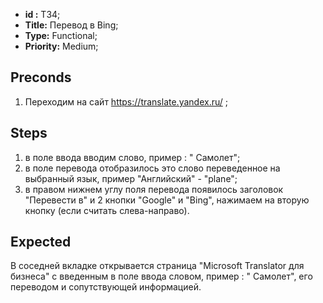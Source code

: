  - **id :** T34;
 - **Title:** Перевод в Bing;
 - **Type:** Functional;
 - **Priority:** Medium;

## Preconds

1. Переходим на сайт https://translate.yandex.ru/ ;	

## Steps

 1. в поле ввода вводим слово, пример : " Самолет";
 2. в поле перевода отобразилось это слово переведенное на выбранный язык, пример "Английский" - "plane";
 3. в правом нижнем углу поля перевода появилось заголовок "Перевести в" и 2 кнопки "Google" и "Bing", нажимаем на вторую кнопку (если считать слева-направо).
 
## Expected
  
 В соседней вкладке открывается страница "Microsoft Translator для бизнеса" с введенным в поле ввода словом, пример : " Самолет", его переводом и сопутствующей информацией.